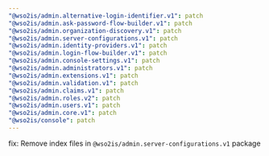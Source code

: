 ```yaml
---
"@wso2is/admin.alternative-login-identifier.v1": patch
"@wso2is/admin.ask-password-flow-builder.v1": patch
"@wso2is/admin.organization-discovery.v1": patch
"@wso2is/admin.server-configurations.v1": patch
"@wso2is/admin.identity-providers.v1": patch
"@wso2is/admin.login-flow-builder.v1": patch
"@wso2is/admin.console-settings.v1": patch
"@wso2is/admin.administrators.v1": patch
"@wso2is/admin.extensions.v1": patch
"@wso2is/admin.validation.v1": patch
"@wso2is/admin.claims.v1": patch
"@wso2is/admin.roles.v2": patch
"@wso2is/admin.users.v1": patch
"@wso2is/admin.core.v1": patch
"@wso2is/console": patch
---
```


fix: Remove index files in `@wso2is/admin.server-configurations.v1` package
